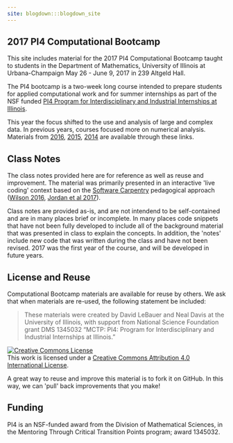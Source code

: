 ```yaml
---
site: blogdown:::blogdown_site
---
```


## 2017 PI4 Computational Bootcamp

This site includes material for the 2017 PI4 Computational Bootcamp taught to students in the Department of Mathematics, University of Illinois at Urbana-Champaign May 26 - June 9, 2017 in 239 Altgeld Hall.

The PI4 bootcamp is a two-week long course intended to prepare students for applied computational work and for summer internships as part of the NSF funded [PI4 Program for Interdisciplinary and Industrial Internships at Illinois](https://pi4.math.illinois.edu/).

This year the focus shifted to the use and analysis of large and complex data.
In previous years, courses focused more on numerical analysis. Materials from [2016](http://www.math.uiuc.edu/~hirani/cbmg/index.html), [2015](http://math.illinois.edu/~shahkar2/cbmg/), [2014](http://www.math.uiuc.edu/~hirani/teaching/cbmgsu14) are available through these links.

## Class Notes

The class notes provided here are for reference as well as reuse and improvement.  The material was primarily presented in an interactive 'live coding' context based on the [Software Carpentry](https://software-carpentry.org) pedagogical approach ([Wilson 2016](https://f1000research.com/articles/3-62/v2), [Jordan et al 2017](https://carpentries.github.io/assessment/carpentries/long-term-survey/report.html)). 

Class notes are provided as-is, and are not intendend to be self-contained and are in many places brief or incomplete. In many places code snippets that have not been fully developed to include all of the background material that was presented in class to explain the concepts. In addition, the 'notes' include new code that was written during the class and have not been revised. 2017 was the first year of the course, and will be developed in future years.

## License and Reuse 

Computational Bootcamp materials are available for reuse by others. We ask that when materials are re-used, the following statement be included:

> These materials were created by David LeBauer and Neal Davis at the University of Illinois, with support from National Science Foundation grant DMS 1345032 “MCTP: PI4: Program for Interdisciplinary and Industrial Internships at Illinois.”

<a rel="license" href="http://creativecommons.org/licenses/by/4.0/"><img alt="Creative Commons License" style="border-width:0" src="https://i.creativecommons.org/l/by/4.0/88x31.png" /></a><br />This <span xmlns:dct="http://purl.org/dc/terms/" href="http://purl.org/dc/dcmitype/Text" rel="dct:type">work</span> is licensed under a <a rel="license" href="http://creativecommons.org/licenses/by/4.0/">Creative Commons Attribution 4.0 International License</a>.

A great way to reuse and improve this material is to fork it on GitHub. In this way, we can 'pull' back improvements that you make!

## Funding

PI4 is an NSF-funded award from the Division of Mathematical Sciences, in the Mentoring Through Critical Transition Points program; award 1345032.
